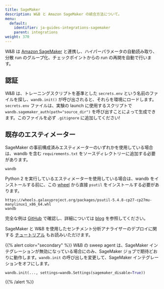 ```yaml
---
title: SageMaker
description: W&B と Amazon SageMaker の統合方法について。
menu:
  default:
    identifier: ja-guides-integrations-sagemaker
    parent: integrations
weight: 370
---
```


W&B は [Amazon SageMaker](https://aws.amazon.com/sagemaker/) と連携し、ハイパーパラメータの自動読み取り、分散 run のグループ化、チェックポイントからの run の再開を自動で行います。

## 認証

W&B は、トレーニングスクリプトを基準とした `secrets.env` という名前のファイルを探し、`wandb.init()` が呼び出されると、それらを環境にロードします。`secrets.env` ファイルは、実験の launch に使用するスクリプトで `wandb.sagemaker_auth(path="source_dir")` を呼び出すことによって生成できます。このファイルを必ず `.gitignore` に追加してください!

## 既存のエスティメーター

SageMaker の事前構成済みエスティメーターのいずれかを使用している場合は、wandb を含む `requirements.txt` をソースディレクトリーに追加する必要があります。

```text
wandb
```

Python 2 を実行しているエスティメーターを使用している場合は、wandb をインストールする前に、この [wheel](https://pythonwheels.galaxyproject.org/packages/psutil-5.4.8-cp27-cp27mu-manylinux1_x86_64.whl) から直接 `psutil` をインストールする必要があります。

```text
https://wheels.galaxyproject.org/packages/psutil-5.4.8-cp27-cp27mu-manylinux1_x86_64.whl
wandb
```

完全な例は [GitHub](https://github.com/wandb/examples/tree/master/examples/pytorch/pytorch-cifar10-sagemaker) で確認し、詳細については [blog](https://wandb.ai/site/articles/running-sweeps-with-sagemaker) を参照してください。

SageMaker と W&B を使用したセンチメント分析アナライザーのデプロイに関する [チュートリアル](https://wandb.ai/authors/sagemaker/reports/Deploy-Sentiment-Analyzer-Using-SageMaker-and-W-B--VmlldzoxODA1ODE) もお読みいただけます。

{{% alert color="secondary" %}}
W&B の sweep agent は、SageMaker インテグレーションが無効になっている場合にのみ、SageMaker ジョブで期待どおりに動作します。`wandb.init` の呼び出しを変更して、SageMaker インテグレーションをオフにします。

```python
wandb.init(..., settings=wandb.Settings(sagemaker_disable=True))
```
{{% /alert %}}
